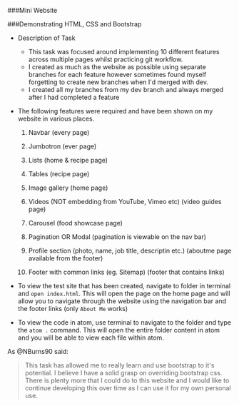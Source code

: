 ###Mini Website

###Demonstrating HTML, CSS and Bootstrap


* Description of Task  
  * This task was focused around implementing 10 different features across multiple pages whilst practicing git workflow.
  * I created as much as the website as possible using separate branches for each feature however sometimes found myself forgetting to create new branches when I'd merged with dev.
  * I created all my branches from my dev branch and always merged after I had completed a feature


* The following features were required and have been shown on my website in various places.

  1. Navbar (every page)

  2. Jumbotron (ever page)

  3. Lists (home & recipe page)

  4. Tables (recipe page)

  5. Image gallery (home page)

  6. Videos (NOT embedding from YouTube, Vimeo etc) (video guides page)

  7. Carousel (food showcase page)

  8. Pagination OR Modal (pagination is viewable on the nav bar)

  9. Profile section (photo, name, job title, descriptin etc.) (aboutme page available from the footer)

  10. Footer with common links (eg. Sitemap) (footer that contains links)



* To view the test site that has been created, navigate to folder in terminal and `open index.html`.  This will open the page on the home page and will allow you to navigate through the website using the navigation bar and the footer links (only `About Me` works)

* To view the code in atom, use terminal to navigate to the folder and type the `atom .` command.  This will open the entire folder content in atom and you will be able to view each file within atom.

As @NBurns90 said:
> This task has allowed me to really learn and use bootstrap to it's potential.  I believe I have a solid grasp on overriding bootstrap css.  There is plenty more that I could do to this website and I would like to continue developing this over time as I can use it for my own personal use.
